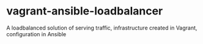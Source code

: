 # vagrant-ansible-loadbalancer
A loadbalanced solution of serving traffic, infrastructure created in Vagrant, configuration in Ansible
